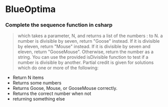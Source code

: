 # BlueOptima
### Complete the sequence function in csharp
> which takes a parameter, N, and returns a list of the numbers : to N. a number is divisible by seven, return "Goose" instead. If it is divisible by  eleven, return "Mouse" instead. If it is divisible by seven and eleven, return "GooseMouse". Otherwise, return the number as a string. You can use the provided isDivisible function to test if a number is divisible by another.
Partial credit is given for solutions which do one or more of the following:
* Return N items
* Returns some numbers
* Returns Goose, Mouse, or GooseMouse correctly.
* Returns the correct number when not
* returning something else
